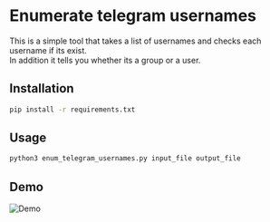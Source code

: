 # Enumerate telegram usernames

This is a simple tool that takes a list of usernames and checks each username if its exist.<br />
In addition it tells you whether its a group or a user.<br />

## Installation

```bash
pip install -r requirements.txt
```

## Usage

```bash
python3 enum_telegram_usernames.py input_file output_file
```

## Demo

![Demo](https://i.imgur.com/LQGLFJa.gif)
